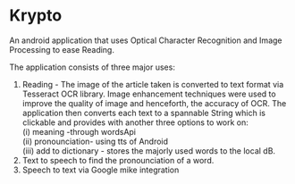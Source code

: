 # Krypto
An android application that uses Optical Character Recognition and
Image Processing to ease Reading.

The application consists of three major uses:
1. Reading - The image of the article taken is converted to text format via Tesseract OCR library.
   Image enhancement techniques were used to improve the quality of image and henceforth, the accuracy of OCR.
   The application then converts each text to a spannable String which is clickable and provides with another three options
   to work on: </br>
      (i) meaning -through wordsApi </br>
      (ii) pronounciation- using tts of Android </br>
      (iii) add to dictionary - stores the majorly used words to the local dB.</br>
2. Text to speech to find the pronounciation of a word.
3. Speech to text via Google mike integration

